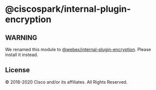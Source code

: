 # @ciscospark/internal-plugin-encryption

## WARNING

We renamed this module to [@webex/internal-plugin-encryption](https://www.npmjs.com/package/@webex/internal-plugin-encryption). Please install it instead.

## License

© 2016-2020 Cisco and/or its affiliates. All Rights Reserved.
